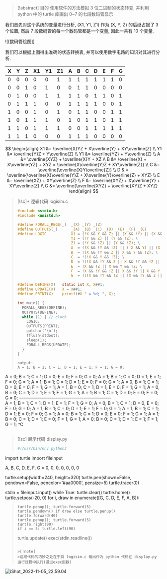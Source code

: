 >[!abstract] 目的
> 使用软件的方法模拟 3 位二进制的状态转变, 并利用 python 中的 turtle 库画出 0~7 的七段数码管显示

我们首先对这个系统的变量进行分析, (X1, Y1, Z1) 作为 (X, Y, Z) 的后继占据了 3 个位置, 然后 7 段数码管的每一个数码管都是一个变量, 因此一共有 10 个变量. 

![[数码管绘图]]


我们可以根据上图得出准确的状态转换表, 并可以使用数字电路的知识对其进行分析.

| X   | Y   | Z   | X1  | Y1  | Z1  | A   | B   | C   | D   | E   | F   | G   |
| --- | --- | --- | --- | --- | --- | --- | --- | --- | --- | --- | --- | --- |
| 0   | 0   | 0   | 0   | 0   | 1   | 1   | 1   | 1   | 1   | 1   | 1   | 0   |
| 0   | 0   | 1   | 0   | 1   | 0   | 0   | 1   | 1   | 0   | 0   | 0   | 0   |
| 0   | 1   | 0   | 0   | 1   | 1   | 1   | 1   | 0   | 1   | 1   | 0   | 1   |
| 0   | 1   | 1   | 1   | 0   | 0   | 1   | 1   | 1   | 1   | 0   | 0   | 1   |
| 1   | 0   | 0   | 1   | 0   | 1   | 0   | 1   | 1   | 0   | 0   | 1   | 1   |
| 1   | 0   | 1   | 1   | 1   | 0   | 1   | 0   | 1   | 1   | 0   | 1   | 1   |
| 1   | 1   | 0   | 1   | 1   | 1   | 0   | 0   | 1   | 1   | 1   | 1   | 1   |
| 1   | 1   | 1   | 0   | 0   | 0   | 1   | 1   | 1   | 0   | 0   | 0   | 0   |

$$
\begin{align}
X1 &= \overline{X}YZ + X\overline{Y} + XY\overline{Z} \\
Y1 &= \overline{Y}Z + Y\overline{Z} \\
Y1 &= \overline{YZ} + Y\overline{Z} \\
A &= \overline{XYZ} + \overline{X}Y + XZ \\
B &= \overline{X} + X\overline{YZ} + XYZ = \overline{X\overline{Y}Z + XY\overline{Z}} \\
C &= \overline{\overline{X}Y\overline{Z}} \\
D & = \overline{\overline{X}\overline{Y}Z + X\overline{Y}\overline{Z} + XYZ} \\
E &= \overline{XZ} + XY\overline{Z} \\
F &= \overline{XYZ} + X\overline{Y} + XY\overline{Z} \\
G &= \overline{\overline{XYZ} + \overline{XY}Z + XYZ}
\end{align}
$$

>[!sc]+ 逻辑代码 logisim.c
>```c
>#include <stdio.h>
>#include <unistd.h>
>
>#define FORALL_REGS(_)  _(X) _(Y) _(Z)
>#define OUTPUTS(_)      _(A) _(B) _(C) _(D) _(E) _(F) _(G)
>#define LOGIC           X1 = (!X && Y && Z) || (X && !Y) || (X && Y && !Z); \
>                         Y1 = (!Y && Z) || (Y && !Z); \
>                         Z1 = (!Y && !Z) || (Y && !Z); \
>                         A  = (!X && !Y && !Z) || (!X && Y) || (X && Z);  \
>                         B  = !(X && !Y && Z || X && Y && !Z); \
>                         C  = !(!X && Y && !Z); \
>                         D  = !(!X && !Y && Z || X && !Y && !Z || X && Y && Z); \
>                         E  = !X && !Z || X && Y && !Z; \
>                         F  = !X && !Y && !Z || X && !Y || X && Y && !Z ;\
>                         G  = !(!X && !Y && !Z || !X && !Y && Z || X && Y && Z);
>
>#define DEFINE(X)   static int X, X##1;
>#define UPDATE(X)   X = X##1;
>#define PRINT(X)    printf(#X " = %d; ", X);
>
>int main() {
>   FORALL_REGS(DEFINE);
>   OUTPUTS(DEFINE);
>   while (1) { // clock
>     LOGIC;
>     OUTPUTS(PRINT);
>     putchar('\n');
>     fflush(stdout);
>     sleep(1);
>     FORALL_REGS(UPDATE);
>   }
>}
>```
>```
>output:
>A = 1; B = 1; C = 1; D = 1; E = 1; F = 1; G = 0;
A = 0; B = 1; C = 1; D = 0; E = 0; F = 0; G = 0;
A = 1; B = 1; C = 0; D = 1; E = 1; F = 0; G = 1;
A = 1; B = 1; C = 1; D = 1; E = 0; F = 0; G = 1;
A = 0; B = 1; C = 1; D = 0; E = 0; F = 1; G = 1;
A = 1; B = 0; C = 1; D = 1; E = 0; F = 1; G = 1;
A = 0; B = 0; C = 1; D = 1; E = 1; F = 1; G = 1;
A = 1; B = 1; C = 1; D = 0; E = 0; F = 0; G = 0;
\----------------------------------------------\
A = 1; B = 1; C = 1; D = 1; E = 1; F = 1; G = 0;
A = 0; B = 1; C = 1; D = 0; E = 0; F = 0; G = 0;
A = 1; B = 1; C = 0; D = 1; E = 1; F = 0; G = 1;
A = 1; B = 1; C = 1; D = 1; E = 0; F = 0; G = 1;
A = 0; B = 1; C = 1; D = 0; E = 0; F = 1; G = 1;
A = 1; B = 0; C = 1; D = 1; E = 0; F = 1; G = 1;
A = 0; B = 0; C = 1; D = 1; E = 1; F = 1; G = 1;
^C
>```

>[!sc] 展示代码 display.py
>```python
>#!/usr/bin/env python3
>
import turtle
import fileinput
>
A, B, C, D, E, F, G = 0, 0, 0, 0, 0, 0, 0
>
turtle.setup(width=240, height=320)
turtle.pen(shown=False, pendown=False, pencolor='#aa0000', pensize=5)
turtle.tracer(0)
>
stdin = fileinput.input()
while True:
  turtle.clear()
  turtle.home()
  turtle.setpos(-20, 0)
  for i, draw in enumerate([G, C, D, E, F, A, B]):
>     turtle.penup(); turtle.forward(5)
>     turtle.pendown() if draw else turtle.penup()
>     turtle.forward(40)
>     turtle.penup(); turtle.forward(5)
>     turtle.right(90)
>     if i == 3: turtle.left(90)
>   turtle.update()
>   exec(stdin.readline())
>```
>
>>[!note]
>>这段代码的巧妙之处在于将 logisim.c 输出作为 python 代码在 display.py 运行过程中执行(通过exec函数)

![iShot_2022-11-05_22.59.04](https://picture-suyifan.oss-cn-shenzhen.aliyuncs.com/uPic/iShot_2022-11-05_22.59.04.gif)